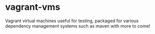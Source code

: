 vagrant-vms
===========

Vagrant virtual machines useful for testing, packaged for various dependency management systems such as maven with more to come!
